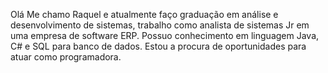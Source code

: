Olá 
Me chamo Raquel e atualmente faço graduação em análise e desenvolvimento de sistemas,
trabalho como analista de sistemas Jr em uma empresa de software ERP.
Possuo conhecimento em linguagem Java, C# e SQL para banco de dados. 
Estou a procura de oportunidades para atuar como programadora. 
